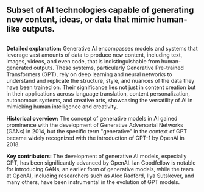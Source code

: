 ## Subset of AI technologies capable of generating new content, ideas, or data that mimic human-like outputs.
##

**Detailed explanation:** Generative AI encompasses models and systems that leverage vast amounts of data to produce new content, including text, images, videos, and even code, that is indistinguishable from human-generated outputs. These systems, particularly Generative Pre-trained Transformers (GPT), rely on deep learning and neural networks to understand and replicate the structure, style, and nuances of the data they have been trained on. Their significance lies not just in content creation but in their applications across language translation, content personalization, autonomous systems, and creative arts, showcasing the versatility of AI in mimicking human intelligence and creativity.

**Historical overview:** The concept of generative models in AI gained prominence with the development of Generative Adversarial Networks (GANs) in 2014, but the specific term "generative" in the context of GPT became widely recognized with the introduction of GPT-1 by OpenAI in 2018.

**Key contributors:** The development of generative AI models, especially GPT, has been significantly advanced by OpenAI. Ian Goodfellow is notable for introducing GANs, an earlier form of generative models, while the team at OpenAI, including researchers such as Alec Radford, Ilya Sutskever, and many others, have been instrumental in the evolution of GPT models.